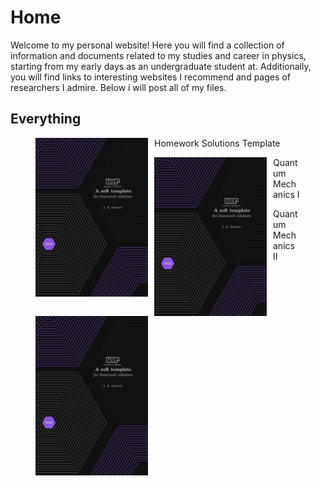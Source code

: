 # Home

Welcome to my personal website! Here you will find a collection of information and documents related to my studies and career in physics, starting from my early days as an undergraduate student at. Additionally, you will find links to  interesting websites I recommend and pages of researchers I admire. Below i will post all of my files.


## Everything

<figure>
  <img src="coverpage_homework_solutions.jpeg" alt="imagem 1" style="float:left; padding-right:10px; width: 180px">
  <figcaption>Homework Solutions Template</figcaption>
</figure>
<figure>
  <img src="coverpage_homework_solutions.jpeg" alt="imagem 2" style="float:left; padding-right:10px; width: 180px">
  <figcaption>Quantum Mechanics I</figcaption>
</figure>
<figure>
  <img src="coverpage_homework_solutions.jpeg" alt="imagem 2" style="float:left; padding-right:10px; width: 180px">
  <figcaption>Quantum Mechanics II</figcaption>
</figure>
<figure>
  <script>
    document.createElement("figure");
    document.createElement("figcaption");
  </script>
  <style> 
    figure, figcaption { display: block; }
  </style> 
</figure>
